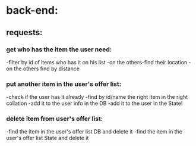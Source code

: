 # back-end:

## requests:

### get who has the item the user need:

-filter by id of items who has it on his list
-on the others-find their location
-on the others find by distance

### put another item in the user's offer list:

-check if the user has it already
-find by id/name the right item in the right collation
-add it to the user info in the DB
-add it to the user in the State!

### delete item from user's offer list:

-find the item in the user's offer list DB and delete it
-find the item in the user's offer list State and delete it
